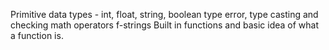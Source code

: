 Primitive data types - int, float, string, boolean
type error, type casting and checking
math operators
f-strings
Built in functions and basic idea of what a function is.